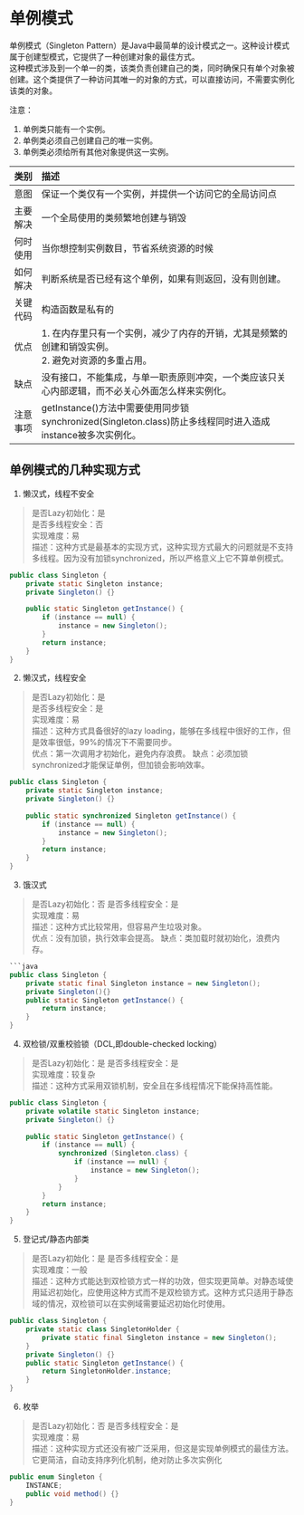 # 单例模式
单例模式（Singleton Pattern）是Java中最简单的设计模式之一。这种设计模式属于创建型模式，它提供了一种创建对象的最佳方式。  
这种模式涉及到一个单一的类，该类负责创建自己的类，同时确保只有单个对象被创建。这个类提供了一种访问其唯一的对象的方式，可以直接访问，不需要实例化该类的对象。

注意：
1. 单例类只能有一个实例。
2. 单例类必须自己创建自己的唯一实例。
3. 单例类必须给所有其他对象提供这一实例。

|类别|描述|
|:-:|:--|
|意图|保证一个类仅有一个实例，并提供一个访问它的全局访问点|
|主要解决|一个全局使用的类频繁地创建与销毁|
|何时使用|当你想控制实例数目，节省系统资源的时候|
|如何解决|判断系统是否已经有这个单例，如果有则返回，没有则创建。|
|关键代码|构造函数是私有的|
|优点|1. 在内存里只有一个实例，减少了内存的开销，尤其是频繁的创建和销毁实例。<br/> 2. 避免对资源的多重占用。|
|缺点|没有接口，不能集成，与单一职责原则冲突，一个类应该只关心内部逻辑，而不必关心外面怎么样来实例化。|
|注意事项|getInstance()方法中需要使用同步锁synchronized(Singleton.class)防止多线程同时进入造成instance被多次实例化。|

## 单例模式的几种实现方式
1. 懒汉式，线程不安全

> 是否Lazy初始化：是  
> 是否多线程安全：否  
> 实现难度：易  
> 描述：这种方式是最基本的实现方式，这种实现方式最大的问题就是不支持多线程。因为没有加锁synchronized，所以严格意义上它不算单例模式。

```java
public class Singleton {
    private static Singleton instance;
    private Singleton() {}
    
    public static Singleton getInstance() {
        if (instance == null) {
            instance = new Singleton();
        }
        return instance;
    }
}
```


2. 懒汉式，线程安全

> 是否Lazy初始化：是  
> 是否多线程安全：是  
> 实现难度：易  
> 描述：这种方式具备很好的lazy loading，能够在多线程中很好的工作，但是效率很低，99%的情况下不需要同步。  
> 优点：第一次调用才初始化，避免内存浪费。
> 缺点：必须加锁synchronized才能保证单例，但加锁会影响效率。

```java
public class Singleton {
    private static Singleton instance;
    private Singleton() {}
    
    public static synchronized Singleton getInstance() {
        if (instance == null) {
            instance = new Singleton();
        }
        return instance;
    }
}
```

3. 饿汉式

> 是否Lazy初始化：否
> 是否多线程安全：是  
> 实现难度：易  
> 描述：这种方式比较常用，但容易产生垃圾对象。  
> 优点：没有加锁，执行效率会提高。
> 缺点：类加载时就初始化，浪费内存。

```java
```java
public class Singleton {
    private static final Singleton instance = new Singleton();
    private Singleton(){}
    public static Singleton getInstance() {
        return instance;
    }
}
```

4. 双检锁/双重校验锁（DCL,即double-checked locking）

> 是否Lazy初始化：是
> 是否多线程安全：是  
> 实现难度：较复杂  
> 描述：这种方式采用双锁机制，安全且在多线程情况下能保持高性能。

```java
public class Singleton {
    private volatile static Singleton instance;
    private Singleton() {}
    
    public static Singleton getInstance() {
        if (instance == null) {
            synchronized (Singleton.class) {
                if (instance == null) {
                    instance = new Singleton();
                }
            }
        }
        return instance;
    }
}
```

5. 登记式/静态内部类

> 是否Lazy初始化：是
> 是否多线程安全：是  
> 实现难度：一般  
> 描述：这种方式能达到双检锁方式一样的功效，但实现更简单。对静态域使用延迟初始化，应使用这种方式而不是双检锁方式。这种方式只适用于静态域的情况，双检锁可以在实例域需要延迟初始化时使用。

```java
public class Singleton {
    private static class SingletonHolder {
        private static final Singleton instance = new Singleton();
    }
    private Singleton() {}
    public static Singleton getInstance() {
        return SingletonHolder.instance;
    }
}
```

6. 枚举

> 是否Lazy初始化：否
> 是否多线程安全：是  
> 实现难度：易  
> 描述：这种实现方式还没有被广泛采用，但这是实现单例模式的最佳方法。它更简洁，自动支持序列化机制，绝对防止多次实例化

```java
public enum Singleton {
    INSTANCE;
    public void method() {}
} 
```